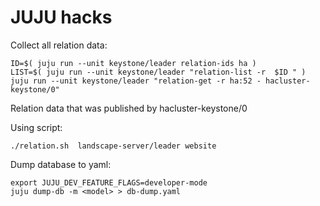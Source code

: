 # JUJU hacks

Collect all relation data:
```
ID=$( juju run --unit keystone/leader relation-ids ha )
LIST=$( juju run --unit keystone/leader "relation-list -r  $ID " ) 
juju run --unit keystone/leader "relation-get -r ha:52 - hacluster-keystone/0" 
```
Relation data that was published by hacluster-keystone/0

Using script:
```
./relation.sh  landscape-server/leader website
```


Dump database to yaml:
```
export JUJU_DEV_FEATURE_FLAGS=developer-mode
juju dump-db -m <model> > db-dump.yaml
```

